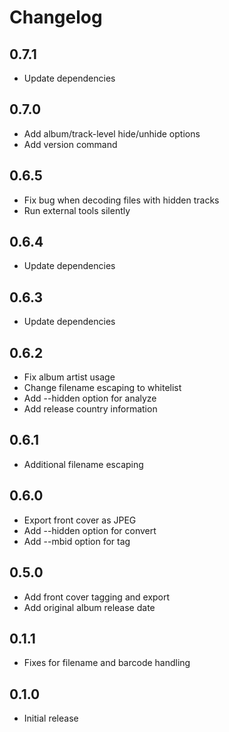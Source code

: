 # Changelog

## 0.7.1

* Update dependencies

## 0.7.0

* Add album/track-level hide/unhide options
* Add version command

## 0.6.5

* Fix bug when decoding files with hidden tracks
* Run external tools silently

## 0.6.4

* Update dependencies

## 0.6.3

* Update dependencies

## 0.6.2

* Fix album artist usage
* Change filename escaping to whitelist
* Add --hidden option for analyze
* Add release country information

## 0.6.1
* Additional filename escaping

## 0.6.0
* Export front cover as JPEG
* Add --hidden option for convert
* Add --mbid option for tag

## 0.5.0
* Add front cover tagging and export
* Add original album release date

## 0.1.1
* Fixes for filename and barcode handling

## 0.1.0
* Initial release
